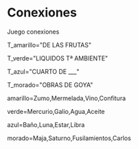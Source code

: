 
# Conexiones
Juego conexiones

T_amarillo="DE LAS FRUTAS"

T_verde="LIQUIDOS Tª AMBIENTE"

T_azul="CUARTO DE ___"

T_morado="OBRAS DE GOYA"

amarillo=Zumo,Mermelada,Vino,Confitura

verde=Mercurio,Galio,Agua,Aceite

azul=Baño,Luna,Estar,Libra 

morado=Maja,Saturno,Fusilamientos,Carlos